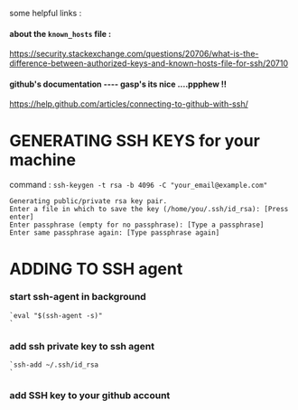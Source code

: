 some helpful links :
#### about the `known_hosts` file :
https://security.stackexchange.com/questions/20706/what-is-the-difference-between-authorized-keys-and-known-hosts-file-for-ssh/20710
#### github's documentation ---- gasp's its nice ....ppphew !!
https://help.github.com/articles/connecting-to-github-with-ssh/

# GENERATING SSH KEYS for your machine
command :
`ssh-keygen -t rsa -b 4096 -C "your_email@example.com"
`

````
Generating public/private rsa key pair.
Enter a file in which to save the key (/home/you/.ssh/id_rsa): [Press enter]
Enter passphrase (empty for no passphrase): [Type a passphrase]
Enter same passphrase again: [Type passphrase again]
````

# ADDING TO SSH agent

 ### start ssh-agent in background
    `eval "$(ssh-agent -s)"
    `
 ### add ssh private key to ssh agent
    `ssh-add ~/.ssh/id_rsa
    `
 ### add SSH key to your github account
